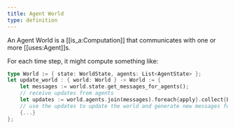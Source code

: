 ```yaml
---
title: Agent World
type: definition
---
```


An Agent World is a [[is_a:Computation]] that communicates with one or more [[uses:Agent]]s.

For each time step, it might compute something like:

```rust
type World := { state: WorldState, agents: List<AgentState> };
let update_world : { world: World } -> World := {
	let messages := world.state.get_messages_for_agents();
	// receive updates from agents
	let updates := world.agents.join(messages).foreach{apply}.collect{List};
	// use the updates to update the world and generate new messages for the agents
	{...}
};
```